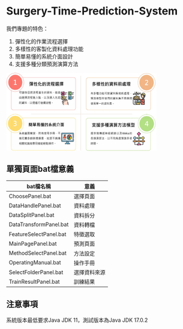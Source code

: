# Surgery-Time-Prediction-System

我們專題的特色：
1. 彈性化的作業流程選擇  
2. 多樣性的客製化資料處理功能  
3. 簡單易懂的系統介面設計  
4. 支援多種分類預測演算方法  

<img src="https://github.com/Louislin0128/Surgery-Time-Prediction-System/blob/main/src/%E7%B3%BB%E7%B5%B1%E5%9B%9B%E5%A4%A7%E7%89%B9%E8%89%B2.jpg" width="400">

單獨頁面bat檔意義
---------------

bat檔名稱 | 意義
-------- | --------
ChoosePanel.bat | 選擇頁面
DataHandlePanel.bat | 資料處理
DataSplitPanel.bat | 資料拆分
DataTransformPanel.bat | 資料轉檔
FeatureSelectPanel.bat | 特徵選取
MainPagePanel.bat | 預測頁面
MethodSelectPanel.bat | 方法設定
OperatingManual.bat | 操作手冊
SelectFolderPanel.bat | 選擇資料來源
TrainResultPanel.bat | 訓練結果

注意事項
-------
系統版本最低要求Java JDK 11，測試版本為Java JDK 17.0.2



